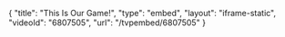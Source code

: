 {
    "title": "This Is Our Game!",
    "type": "embed",
    "layout": "iframe-static",
    "videoId": "6807505",
    "url": "\/tvpembed\/6807505"
}